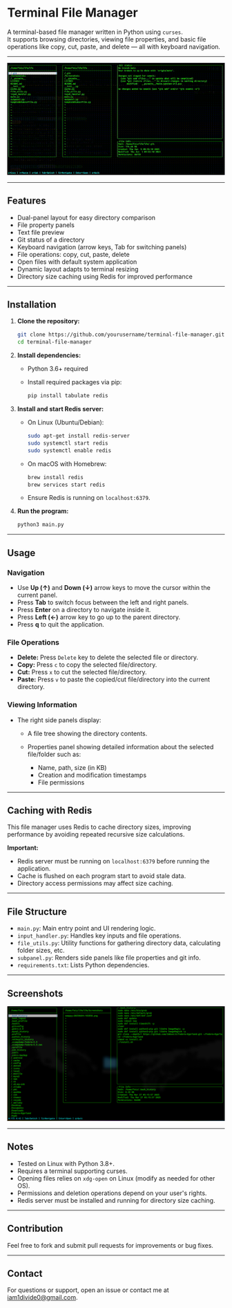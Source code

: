 
# Terminal File Manager

A terminal-based file manager written in Python using `curses`.  
It supports browsing directories, viewing file properties, and basic file operations like copy, cut, paste, and delete — all with keyboard navigation.

---

![Screen Recording](Screenshots/demo.gif)

---
## Features

- Dual-panel layout for easy directory comparison  
- File property panels
- Text file preview
- Git status of a directory  
- Keyboard navigation (arrow keys, Tab for switching panels)  
- File operations: copy, cut, paste, delete   
- Open files with default system application  
- Dynamic layout adapts to terminal resizing  
- Directory size caching using Redis for improved performance  

---

## Installation

1. **Clone the repository:**

   ```bash
   git clone https://github.com/yourusername/terminal-file-manager.git
   cd terminal-file-manager
    ```

2. **Install dependencies:**

   * Python 3.6+ required
   * Install required packages via pip:

     ```bash
     pip install tabulate redis
     ```

3. **Install and start Redis server:**

   * On Linux (Ubuntu/Debian):

     ```bash
     sudo apt-get install redis-server
     sudo systemctl start redis
     sudo systemctl enable redis
     ```

   * On macOS with Homebrew:

     ```bash
     brew install redis
     brew services start redis
     ```

   * Ensure Redis is running on `localhost:6379`.

4. **Run the program:**

   ```bash
   python3 main.py
   ```

---

## Usage

### Navigation

* Use **Up (↑)** and **Down (↓)** arrow keys to move the cursor within the current panel.
* Press **Tab** to switch focus between the left and right panels.
* Press **Enter** on a directory to navigate inside it.
* Press **Left (←)** arrow key to go up to the parent directory.
* Press **q** to quit the application.

### File Operations

* **Delete:** Press `Delete` key to delete the selected file or directory.
* **Copy:** Press `c` to copy the selected file/directory.
* **Cut:** Press `x` to cut the selected file/directory.
* **Paste:** Press `v` to paste the copied/cut file/directory into the current directory.

### Viewing Information

* The right side panels display:

  * A file tree showing the directory contents.
  * Properties panel showing detailed information about the selected file/folder such as:

    * Name, path, size (in KB)
    * Creation and modification timestamps
    * File permissions

---

## Caching with Redis

This file manager uses Redis to cache directory sizes, improving performance by avoiding repeated recursive size calculations.


**Important:**

* Redis server must be running on `localhost:6379` before running the application.
* Cache is flushed on each program start to avoid stale data.
* Directory access permissions may affect size caching.

---

## File Structure

* `main.py`: Main entry point and UI rendering logic.
* `input_handler.py`: Handles key inputs and file operations.
* `file_utils.py`: Utility functions for gathering directory data, calculating folder sizes, etc.
* `subpanel.py`: Renders side panels like file properties and git info.
* `requirements.txt`: Lists Python dependencies.

---

## Screenshots

![Terminal File Manager UI](Screenshots/UI.png)

---

## Notes

* Tested on Linux with Python 3.8+.
* Requires a terminal supporting curses.
* Opening files relies on `xdg-open` on Linux (modify as needed for other OS).
* Permissions and deletion operations depend on your user's rights.
* Redis server must be installed and running for directory size caching.

---

## Contribution

Feel free to fork and submit pull requests for improvements or bug fixes.

---

## Contact

For questions or support, open an issue or contact me at [iam1divide0@gmail.com](mailto:iam1divide0@gmail.com).


